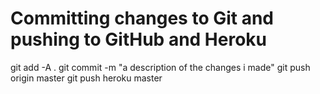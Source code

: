 # Committing changes to Git and pushing to GitHub and Heroku

git add -A .
git commit -m "a description of the changes i made"
git push origin master
git push heroku master
